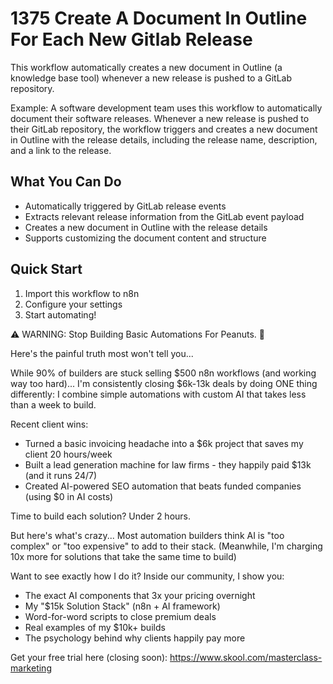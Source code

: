 # 1375 Create A Document In Outline For Each New Gitlab Release

This workflow automatically creates a new document in Outline (a knowledge base tool) whenever a new release is pushed to a GitLab repository.

Example: A software development team uses this workflow to automatically document their software releases. Whenever a new release is pushed to their GitLab repository, the workflow triggers and creates a new document in Outline with the release details, including the release name, description, and a link to the release.

## What You Can Do
- Automatically triggered by GitLab release events
- Extracts relevant release information from the GitLab event payload
- Creates a new document in Outline with the release details
- Supports customizing the document content and structure

## Quick Start
1. Import this workflow to n8n
2. Configure your settings
3. Start automating!

⚠️ WARNING: Stop Building Basic Automations For Peanuts. 🚫

Here's the painful truth most won't tell you...

While 90% of builders are stuck selling $500 n8n workflows (and working way too hard)...
I'm consistently closing $6k-13k deals by doing ONE thing differently:
I combine simple automations with custom AI that takes less than a week to build.

Recent client wins:
* Turned a basic invoicing headache into a $6k project that saves my client 20 hours/week
* Built a lead generation machine for law firms - they happily paid $13k (and it runs 24/7)
* Created AI-powered SEO automation that beats funded companies (using $0 in AI costs)

Time to build each solution? Under 2 hours.

But here's what's crazy...
Most automation builders think AI is "too complex" or "too expensive" to add to their stack.
(Meanwhile, I'm charging 10x more for solutions that take the same time to build)

Want to see exactly how I do it?
Inside our community, I show you:
* The exact AI components that 3x your pricing overnight
* My "$15k Solution Stack" (n8n + AI framework)
* Word-for-word scripts to close premium deals
* Real examples of my $10k+ builds
* The psychology behind why clients happily pay more

Get your free trial here (closing soon): https://www.skool.com/masterclass-marketing
